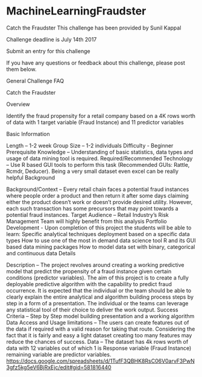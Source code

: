 # MachineLearningFraudster
Catch the Fraudster
This challenge has been provided by Sunil Kappal

Challenge deadline is July 14th 2017

Submit an entry for this challenge

If you have any questions or feedback about this challenge, please post them below.

General Challenge FAQ

Catch the Fraudster

Overview

Identify the fraud propensity for a retail company based on a 4K rows worth of data with 1 target variable (Fraud Instance) and 11 predictor variables

Basic Information

Length – 1-2 week
Group Size – 1-2 individuals
Difficulty - Beginner
Prerequisite Knowledge – Understanding of basic statistics, data types and usage of data mining tool is required.
Required/Recommended Technology – Use R based GUI tools to perform this task (Recommended GUIs: Rattle, Rcmdr, Deducer). Being a very small dataset even excel can be really helpful
Background

Background/Context – Every retail chain faces a potential fraud instances where people order a product and then return it after some days claiming either the product doesn’t work or doesn’t provide desired utility. However, each such transaction has some precursors that may point towards a potential fraud instances.
Target Audience – Retail Industry’s Risk Management Team will highly benefit from this analysis
Portfolio Development - Upon completion of this project the students will be able to learn:
Specific analytical techniques deployment based on a specific data types
How to use one of the most in demand data science tool R and its GUI based data mining packages
How to model data set with binary, categorical and continuous data
Details

Description – The project revolves around creating a working predictive model that predict the propensity of a fraud instance given certain conditions (predictor variables). The aim of this project is to create a fully deployable predictive algorithm with the capability to predict fraud occurrence.
It is expected that the individual or the team should be able to clearly explain the entire analytical and algorithm building process steps by step in a form of a presentation. The individual or the teams can leverage any statistical tool of their choice to deliver the work output.
Success Criteria – Step by Step model building presentation and a working algorithm
Data Access and Usage limitations – The users can create features out of the data if required with a valid reason for taking that route. Considering the fact that it is fairly and easy a light dataset creating too many features may reduce the chances of success.
Data – The dataset has 4k rows worth of data with 12 variables out of which 1 is Response variable (Fraud Instance) remaining variable are predictor variables. https://docs.google.com/spreadsheets/d/1TufF3QBHK8RsC06V0arvF3PwN3gfz5kg5eV6BjRxEjc/edit#gid=581816440
